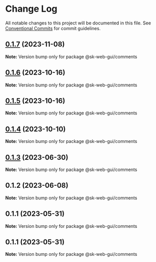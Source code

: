 # Change Log

All notable changes to this project will be documented in this file.
See [Conventional Commits](https://conventionalcommits.org) for commit guidelines.

## [0.1.7](https://github.com/Sundsvallskommun/web-shared-components/compare/@sk-web-gui/comments@0.1.6...@sk-web-gui/comments@0.1.7) (2023-11-08)

**Note:** Version bump only for package @sk-web-gui/comments

## [0.1.6](https://github.com/Sundsvallskommun/web-shared-components/compare/@sk-web-gui/comments@0.1.5...@sk-web-gui/comments@0.1.6) (2023-10-16)

**Note:** Version bump only for package @sk-web-gui/comments

## [0.1.5](https://github.com/Sundsvallskommun/web-shared-components/compare/@sk-web-gui/comments@0.1.4...@sk-web-gui/comments@0.1.5) (2023-10-16)

**Note:** Version bump only for package @sk-web-gui/comments

## [0.1.4](https://github.com/Sundsvallskommun/web-shared-components/compare/@sk-web-gui/comments@0.1.3...@sk-web-gui/comments@0.1.4) (2023-10-10)

**Note:** Version bump only for package @sk-web-gui/comments

## [0.1.3](https://github.com/Sundsvallskommun/web-shared-components/compare/@sk-web-gui/comments@0.1.2...@sk-web-gui/comments@0.1.3) (2023-06-30)

**Note:** Version bump only for package @sk-web-gui/comments

## 0.1.2 (2023-06-08)

**Note:** Version bump only for package @sk-web-gui/comments

## 0.1.1 (2023-05-31)

**Note:** Version bump only for package @sk-web-gui/comments

## 0.1.1 (2023-05-31)

**Note:** Version bump only for package @sk-web-gui/comments
